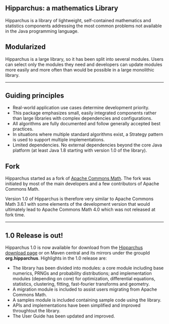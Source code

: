 <!--
 Licensed to the Hipparchus project under one or more
 contributor license agreements.  See the NOTICE file distributed with
 this work for additional information regarding copyright ownership.
 The Hipparchus project licenses this file to You under the Apache License, Version 2.0
 (the "License"); you may not use this file except in compliance with
 the License.  You may obtain a copy of the License at

      http://www.apache.org/licenses/LICENSE-2.0

 Unless required by applicable law or agreed to in writing, software
 distributed under the License is distributed on an "AS IS" BASIS,
 WITHOUT WARRANTIES OR CONDITIONS OF ANY KIND, either express or implied.
 See the License for the specific language governing permissions and
 limitations under the License.
-->
## Hipparchus: a mathematics Library

Hipparchus is a library of lightweight, self-contained
 mathematics and statistics components addressing the most common
 problems not available in the Java programming language.

## Modularized

Hipparchus is a large library, so it has been split into several
modules. Users can select only the modules they need
and developers can update modules more easily and more
often than would be possible in a large monolithic library.

---

## Guiding principles

  * Real-world application use cases determine development priority.
  * This package emphasizes small, easily integrated components
     rather than large libraries with complex dependencies and
     configurations.
  * All algorithms are fully documented and follow generally
     accepted best practices.
  * In situations where multiple standard algorithms exist, a
     Strategy pattern is used to support multiple implementations.
  * Limited dependencies. No external dependencies beyond the
     core Java platform (at least Java 1.8 starting with version
     1.0 of the library).

## Fork
 
Hipparchus started as a fork of [Apache Commons Math](https://commons.apache.org/math/).
The fork was initiated by most of the main developers and a few contributors of
Apache Commons Math.

Version 1.0 of Hipparchus is therefore very similar to
Apache Commons Math 3.6.1 with some elements of the development version
that would ultimately lead to Apache Commons Math 4.0 which was not released
at fork time.

 ---

## 1.0 Release is out!

Hipparchus 1.0 is now available for download from the [Hipparchus download page](downloads.html) or on Maven central and its mirrors under the groupId **org.hipparchus**. Highlights in the 1.0 release are:

* The library has been divided into modules: a core module including base numerics, PRNGs and probability distributions; and implementation modules (depending on core) for optimization, differential equations, statistics, clustering, fitting, fast-fourier transforms and geometry.
* A migration module is included to assist users migrating from Apache Commons Math.
* A samples module is included containing sample code using the library.
* APIs and implementations have been simplified and improved throughtout the library.
* The User Guide has been updated and improved.

